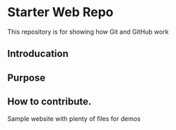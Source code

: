 # Starter Web Repo

This repository is for showing how Git and GitHub work

## Introducation

## Purpose

## How to contribute.

Sample website with plenty of files for demos